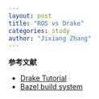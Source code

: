 ```yaml
---
layout: post
title: "ROS vs Drake"
categories: study
author: "Jixiang Zhang"
---
```



**参考文献**

- [Drake Tutorial](https://drake.guzhaoyuan.com/)
- [Bazel build system](https://drake.mit.edu/bazel.html)